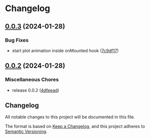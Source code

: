 # Changelog

## [0.0.3](https://github.com/ksassnowski/vueclid/compare/v0.0.2...v0.0.3) (2024-01-28)


### Bug Fixes

* start plot animation inside onMounted hook ([7c9df17](https://github.com/ksassnowski/vueclid/commit/7c9df177f502ced86dbf3faa499eddabe02cd34e))

## [0.0.2](https://github.com/ksassnowski/vueclid/compare/0.0.1...v0.0.2) (2024-01-28)


### Miscellaneous Chores

* release 0.0.2 ([4dfeead](https://github.com/ksassnowski/vueclid/commit/4dfeead1bca0e70083e6a137bb1d758bc3a7709c))

## Changelog

All notable changes to this project will be documented in this file.

The format is based on [Keep a Changelog](https://keepachangelog.com/en/1.0.0/),
and this project adheres to [Semantic Versioning](https://semver.org/spec/v2.0.0.html).
